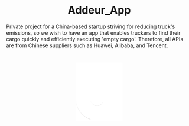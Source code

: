 <h1 align="center">
Addeur_App
</h1>
Private project for a China-based startup striving for reducing truck's emissions, so we wish to have an app that enables truckers to find their cargo quickly and efficiently executing 'empty cargo'. Therefore, all APIs are from Chinese suppliers such as Huawei, Alibaba, and Tencent.
<h1 align="center">
  <img alt="Addeur" title="AddeurApp" src="./mobile/images/Logo.svg" />
</h1>
